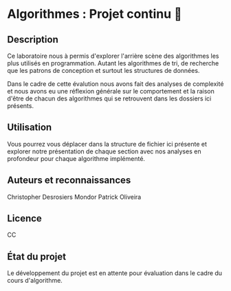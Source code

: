 # Algorithmes : Projet continu :round_pushpin:

## Description
Ce laboratoire nous à permis d'explorer l'arrière scène des algorithmes les plus utilisés en programmation. Autant les algorithmes de tri, de recherche que les patrons de conception et surtout les structures de données.

Dans le cadre de cette évalution nous avons fait des analyses de complexité et nous avons eu une réflexion générale sur le comportement et la raison d'être de chacun des algorithmes qui se retrouvent dans les dossiers ici présents.

## Utilisation
Vous pourrez vous déplacer dans la structure de fichier ici présente et explorer notre présentation de chaque section avec nos analyses en profondeur pour chaque algorithme implémenté.

## Auteurs et reconnaissances
Christopher Desrosiers Mondor
Patrick Oliveira

## Licence
CC


## État du projet
Le développement du projet est en attente pour évaluation dans le cadre du cours d'algorithme.
